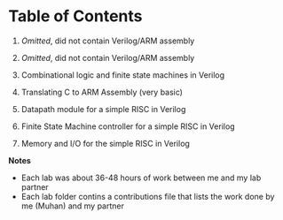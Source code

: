 # Table of Contents
  1. *Omitted*, did not contain Verilog/ARM assembly


  2. *Omitted*, did not contain Verilog/ARM assembly


  3. Combinational logic and finite state machines in Verilog


  4. Translating C to ARM Assembly (very basic)


  5. Datapath module for a simple RISC in Verilog


  6. Finite State Machine controller for a simple RISC in Verilog


  7. Memory and I/O for the simple RISC in Verilog

**Notes**
  - Each lab was about 36-48 hours of work between me and my lab partner
  - Each lab folder contins a contributions file that lists the work done by me (Muhan) and my partner
 
